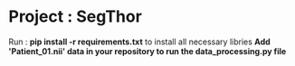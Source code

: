 # Project : SegThor


Run : **pip install -r requirements.txt** to install all necessary libries
**Add 'Patient_01.nii' data in your repository to run the data_processing.py file**
